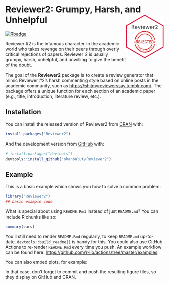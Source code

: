 
<!-- README.md is generated from README.Rmd. Please edit that file -->

# Reviewer2: Grumpy, Harsh, and Unhelpful <img src="man/figures/reviewer2_logo.png" align="right" width="120" />

<!-- badges: start -->

[![Rbadge](https://img.shields.io/badge/Build%20with-♥%20and%20R-red)](https://github.com/okanbulut/Reviewer2)
<!-- badges: end -->

Reviewer \#2 is the infamous character in the academic world who takes
revenge on their peers through overly critical rejections of papers.
Reviewer 2 is usually grumpy, harsh, unhelpful, and unwilling to give
the benefit of the doubt.

The goal of the **Reviewer2** package is to create a review generator
that mimic Reviewer \#2’s harsh commenting style based on online posts
in the academic community, such as
<https://shitmyreviewerssay.tumblr.com/>. The package offers a unique
function for each section of an academic paper (e.g., title,
introduction, literature review, etc.).

## Installation

You can install the released version of Reviewer2 from
[CRAN](https://CRAN.R-project.org) with:

``` r
install.packages("Reviewer2")
```

And the development version from [GitHub](https://github.com/) with:

``` r
# install.packages("devtools")
devtools::install_github("okanbulut/Reviewer2")
```

## Example

This is a basic example which shows you how to solve a common problem:

``` r
library("Reviewer2")
## basic example code
```

What is special about using `README.Rmd` instead of just `README.md`?
You can include R chunks like so:

``` r
summary(cars)
```

You’ll still need to render `README.Rmd` regularly, to keep `README.md`
up-to-date. `devtools::build_readme()` is handy for this. You could also
use GitHub Actions to re-render `README.Rmd` every time you push. An
example workflow can be found here:
<https://github.com/r-lib/actions/tree/master/examples>.

You can also embed plots, for example:

In that case, don’t forget to commit and push the resulting figure
files, so they display on GitHub and CRAN.
